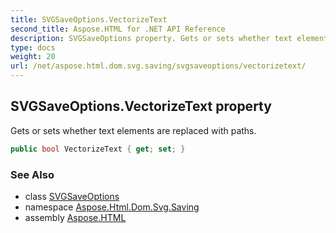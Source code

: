 ```yaml
---
title: SVGSaveOptions.VectorizeText
second_title: Aspose.HTML for .NET API Reference
description: SVGSaveOptions property. Gets or sets whether text elements are replaced with paths
type: docs
weight: 20
url: /net/aspose.html.dom.svg.saving/svgsaveoptions/vectorizetext/
---
```

## SVGSaveOptions.VectorizeText property

Gets or sets whether text elements are replaced with paths.

```csharp
public bool VectorizeText { get; set; }
```

### See Also

* class [SVGSaveOptions](../)
* namespace [Aspose.Html.Dom.Svg.Saving](../../../aspose.html.dom.svg.saving/)
* assembly [Aspose.HTML](../../../)
